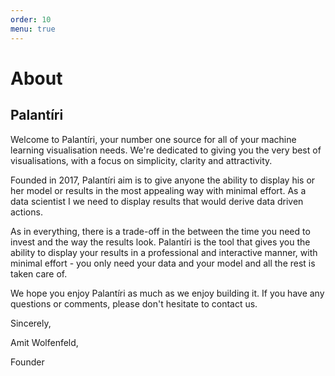 ```yaml
---
order: 10
menu: true
---
```


# About
## Palantíri

Welcome to Palantíri, your number one source for all of your machine learning visualisation needs.
We're dedicated to giving you the very best of visualisations, with a focus on simplicity, clarity and attractivity.


Founded in 2017, Palantíri aim is to give anyone the ability to display his or her model or results in the most appealing way with minimal effort. 
As a data scientist I we need to display results that would derive data driven actions. 


As in everything, there is a trade-off in the between the time you need to invest and the way the results look.
Palantíri is the tool that gives you the ability to display your results in a professional and interactive manner, 
with minimal effort - you only need your data and your model and all the rest is taken care of.


We hope you enjoy Palantíri as much as we enjoy building it. 
If you have any questions or comments, please don't hesitate to contact us.

Sincerely,

Amit Wolfenfeld, 
 
Founder
